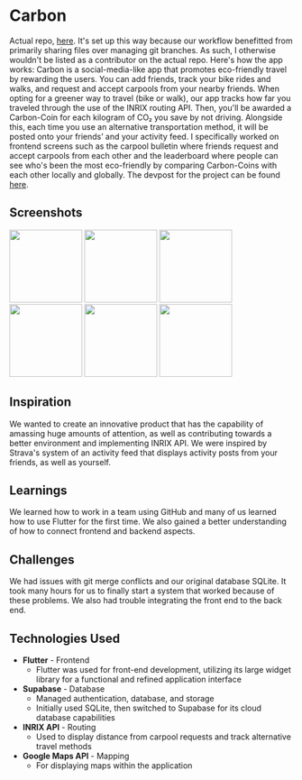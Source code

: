 # Carbon

Actual repo, [here](https://github.com/GriffinWJones/Carbon). It's set up this way because our workflow benefitted from primarily sharing files over managing git branches. As such, I otherwise wouldn't be listed as a contributor on the actual repo. Here's how the app works: Carbon is a social-media-like app that promotes eco-friendly travel by rewarding the users. You can add friends, track your bike rides and walks, and request and accept carpools from your nearby friends. When opting for a greener way to travel (bike or walk), our app tracks how far you traveled through the use of the INRIX routing API. Then, you'll be awarded a Carbon-Coin for each kilogram of CO₂ you save by not driving. Alongside this, each time you use an alternative transportation method, it will be posted onto your friends’ and your activity feed. I specifically worked on frontend screens such as the carpool bulletin where friends request and accept carpools from each other and the leaderboard where people can see who's been the most eco-friendly by comparing Carbon-Coins with each other locally and globally. The devpost for the project can be found [here](https://devpost.com/software/carbon-6785gb).

## Screenshots

<img src="./screenshots/simulator_screenshot_3.png" width="129" /> <img src="./screenshots/simulator_screenshot_4.png" width="129" /> <img src="./screenshots/simulator_screenshot_6.png" width="129" /> <img src="./screenshots/simulator_screenshot_7.png" width="129" /> <img src="./screenshots/simulator_screenshot_5.png" width="129" /> <img src="./screenshots/simulator_screenshot_9.png" width="129" />

## Inspiration
We wanted to create an innovative product that has the capability of amassing huge amounts of attention, as well as contributing towards a better environment and implementing INRIX API. We were inspired by Strava's system of an activity feed that displays activity posts from your friends, as well as yourself.

## Learnings
We learned how to work in a team using GitHub and many of us learned how to use Flutter for the first time. We also gained a better understanding of how to connect frontend and backend aspects.

## Challenges
We had issues with git merge conflicts and our original database SQLite. It took many hours for us to finally start a system that worked because of these problems. We also had trouble integrating the front end to the back end.

## Technologies Used
- **Flutter** - Frontend
  - Flutter was used for front-end development, utilizing its large widget library for a functional and refined application interface
- **Supabase** - Database
  - Managed authentication, database, and storage
  - Initially used SQLite, then switched to Supabase for its cloud database capabilities
- **INRIX API** - Routing
  - Used to display distance from carpool requests and track alternative travel methods
- **Google Maps API** - Mapping
  - For displaying maps within the application
